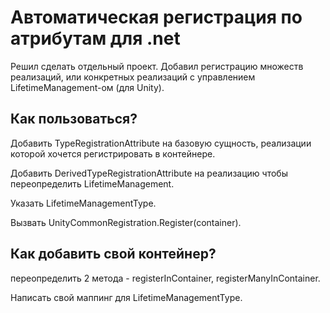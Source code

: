 # Автоматическая регистрация по атрибутам для .net


Решил сделать отдельный проект. Добавил регистрацию множеств реализаций, или конкретных реализаций с управлением LifetimeManagement-ом (для Unity).

## Как пользоваться?

Добавить TypeRegistrationAttribute на базовую сущность, реализации которой хочется регистрировать в контейнере.

Добавить DerivedTypeRegistrationAttribute на реализацию чтобы переопределить LifetimeManagement.

Указать LifetimeManagementType.

Вызвать UnityCommonRegistration.Register(container).

## Как добавить свой контейнер?

переопределить 2 метода - registerInContainer, registerManyInContainer. 

Написать свой маппинг для LifetimeManagementType.

